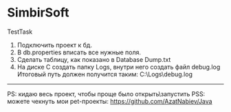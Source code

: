 # SimbirSoft
TestTask

1. Подключить проект к бд. 
2. В db.properties вписать все нужные поля.
3. Сделать таблицу, как показано в Database Dump.txt
4. На диске С создать папку Logs, внутри него создать файл debug.log
   Итоговый путь должен получится таким: C:\Logs\debug.log 
------------------------------------------------------
PS: кидаю весь проект, чтобы проще было открыть\запустить
PSS: можете чекнуть мои pet-проекты: https://github.com/AzatNabiev/Java